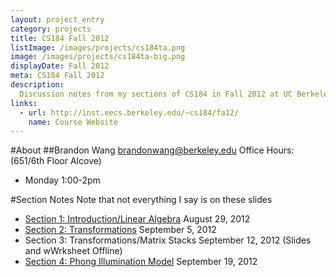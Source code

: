 ```yaml
---
layout: project_entry
category: projects
title: CS184 Fall 2012
listImage: /images/projects/cs184ta.png
image: /images/projects/cs184ta-big.png
displayDate: Fall 2012
meta: CS184 Fall 2012
description:
  Discussion notes from my sections of CS184 in Fall 2012 at UC Berkeley.
links:
  - url: http://inst.eecs.berkeley.edu/~cs184/fa12/
    name: Course Website
---
```

#About
##Brandon Wang
[brandonwang@berkeley.edu](mailto:brandonwang@berkeley.edu)
Office Hours: (651/6th Floor Alcove)
- Monday 1:00-2pm

#Section Notes
Note that not everything I say is on these slides

- [Section 1: Introduction/Linear Algebra](http://s3.brandonwang.net.s3-us-west-1.amazonaws.com/teaching/cs184fa12/s1.html) August 29, 2012
- [Section 2: Transformations](http://s3.brandonwang.net.s3-us-west-1.amazonaws.com/teaching/cs184fa12/s2.html) September 5, 2012
- Section 3: Transformations/Matrix Stacks September 12, 2012 (Slides and wWrksheet Offline)
- [Section 4: Phong Illumination Model](http://s3.brandonwang.net.s3-us-west-1.amazonaws.com/teaching/cs184fa12/s4.html) September 19, 2012
